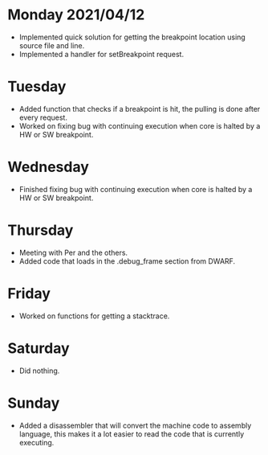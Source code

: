 # Monday 2021/04/12
* Implemented quick solution for getting the breakpoint location using source file and line.
* Implemented a handler for setBreakpoint request.


# Tuesday
* Added function that checks if a breakpoint is hit, the pulling is done after every request.
* Worked on fixing bug with continuing execution when core is halted by a HW or SW breakpoint.


# Wednesday
* Finished fixing bug with continuing execution when core is halted by a HW or SW breakpoint.


# Thursday
* Meeting with Per and the others.
* Added code that loads in the .debug\_frame section from DWARF.


# Friday
* Worked on functions for getting a stacktrace.


# Saturday
* Did nothing.


# Sunday
* Added a disassembler that will convert the machine code to assembly language, this makes it a lot easier to read the code that is currently executing.

